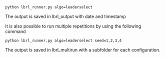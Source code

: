     python lbrl_runner.py algo=leaderselect

The output is saved in lbrl_output with date and timestamp


It is also possible to run multiple repetitions by using the following command

    python lbrl_runner.py algo=leaderselect seed=1,2,3,4

The output is saved in lbrl_multirun with a subfolder for each configuration.
